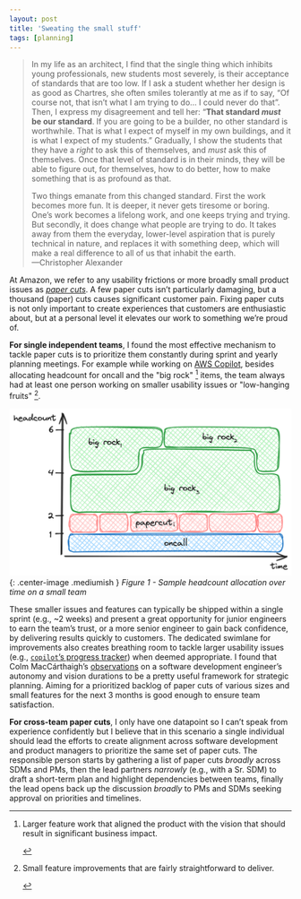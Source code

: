```yaml
---
layout: post
title: 'Sweating the small stuff'
tags: [planning]
---
```


> In my life as an architect, I find that the single thing which inhibits young professionals, new students most severely, is their acceptance of standards that are too low. If I ask a student whether her design is as good as Chartres, she often smiles tolerantly at me as if to say, “Of course not, that isn’t what I am trying to do… I could never do that”.  
> Then, I express my disagreement and tell her: “**That standard _must_ be our standard**. If you are going to be a builder, no other standard is worthwhile. That is what I expect of myself in my own buildings, and it is what I expect of my students.”  Gradually, I show the students that they have a _right_ to ask this of themselves, and _must_ ask this of themselves. Once that level of standard is in their minds, they will be able to figure out, for themselves, how to do better, how to make something that is as profound as that.  
>  
> Two things emanate from this changed standard. First the work becomes more fun. It is deeper, it never gets tiresome or boring. One’s work becomes a lifelong work, and one keeps trying and trying. But secondly, it does change what people are trying to do. It takes away from them the everyday, lower-level aspiration that is purely technical in nature, and replaces it with something deep, which will make a real difference to all of us that inhabit the earth.  
> —Christopher Alexander

At Amazon, we refer to any usability frictions or more broadly small product issues as [_paper cuts_](https://youtu.be/DcWqzZ3I2cY?feature=shared&t=5893). A few paper cuts isn’t particularly damaging, but a thousand (paper) cuts causes significant customer pain. Fixing paper cuts is not only important to create experiences that customers are enthusiastic about, but at a personal level it elevates our work to something we’re proud of.

**For single independent teams**, I found the most effective mechanism to tackle paper cuts is to prioritize them constantly during sprint and yearly planning meetings. For example while working on [AWS Copilot](https://github.com/aws/copilot-cli), besides allocating headcount for oncall and the "big rock" [^1] items, the team always had at least one person working on smaller usability issues or "low-hanging fruits" [^2].

![headcount allocation over time](/assets/sweating-the-small-stuff/headcount-allocation.png){: .center-image .mediumish }
<span class="center-image" style="text-align: center;"><i>Figure 1 - Sample headcount allocation over time on a small team</i></span>

These smaller issues and features can typically be shipped within a single sprint (e.g., ~2 weeks) and present a great opportunity for junior engineers to earn the team’s trust, or a more senior engineer to gain back confidence, by delivering results quickly to customers. The dedicated swimlane for improvements also creates breathing room to tackle larger usability issues (e.g., [`copilot`’s progress tracker](https://efekarakus.com/2021/02/04/how-to-solve-it-progress-tracker.html)) when deemed appropriate. I found that Colm MacCárthaigh’s [observations](https://twitter.com/colmmacc/status/1034168199187652608) on a software development engineer’s autonomy and vision durations to be a pretty useful framework for strategic planning. Aiming for a prioritized backlog of paper cuts of various sizes and small features for the next 3 months is good enough to ensure team satisfaction.

**For cross-team paper cuts**, I only have one datapoint so I can’t speak from experience confidently but I believe that in this scenario a single individual should lead the efforts to create alignment across software development and product managers to prioritize the same set of paper cuts. The responsible person starts by gathering a list of paper cuts _broadly_ across SDMs and PMs, then the lead partners _narrowly_ (e.g., with a Sr. SDM) to draft a short-term plan and highlight dependencies between teams, finally the lead opens back up the discussion _broadly_ to PMs and SDMs seeking approval on priorities and timelines.

[^1]:<p>Larger feature work that aligned the product with the vision that should result in significant business impact.</p>

[^2]:<p>Small feature improvements that are fairly straightforward to deliver.</p>